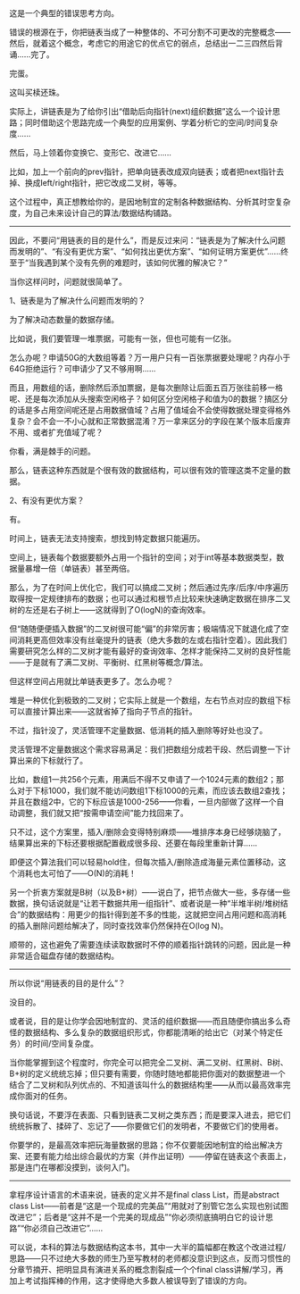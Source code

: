 



这是一个典型的错误思考方向。

  


错误的根源在于，你把链表当成了一种整体的、不可分割不可更改的完整概念——然后，就着这个概念，考虑它的用途它的优点它的弱点，总结出一二三四然后背诵……完了。

  


完蛋。

这叫买椟还珠。

  


实际上，讲链表是为了给你引出“借助后向指针(next)组织数据”这么一个设计思路；同时借助这个思路完成一个典型的应用案例、学着分析它的空间/时间复杂度……

  


然后，马上领着你变换它、变形它、改进它……

比如，加上一个前向的prev指针，把单向链表改成双向链表；或者把next指针去掉、换成left/right指针，把它改成二叉树，等等。

  


这个过程中，真正想教给你的，是因地制宜的定制各种数据结构、分析其时空复杂度，为自己未来设计自己的算法/数据结构铺路。



---

因此，不要问“用链表的目的是什么”，而是反过来问：“链表是为了解决什么问题而发明的”、“有没有更优方案”、“如何找出更优方案”、“如何证明方案更优”……终至于“当我遇到某个没有先例的难题时，该如何优雅的解决它？”

  


当你这样问时，问题就很简单了。

  


1、链表是为了解决什么问题而发明的？

为了解决动态数量的数据存储。

比如说，我们要管理一堆票据，可能有一张，但也可能有一亿张。

怎么办呢？申请50G的大数组等着？万一用户只有一百张票据要处理呢？内存小于64G拒绝运行？可申请少了又不够用啊……

而且，用数组的话，删除然后添加票据，是每次删除让后面五百万张往前移一格呢、还是每次添加从头搜索空闲格子？如何区分空闲格子和值为0的数据？搞区分的话是多占用空间呢还是占用数据值域？占用了值域会不会使得数据处理变得格外复杂？会不会一不小心就和正常数据混淆？万一拿来区分的字段在某个版本后废弃不用、或者扩充值域了呢？

你看，满是棘手的问题。

那么，链表这种东西就是个很有效的数据结构，可以很有效的管理这类不定量的数据。

  


2、有没有更优方案？

有。

时间上，链表无法支持搜索，想找到特定数据只能遍历。

空间上，链表每个数据要额外占用一个指针的空间；对于int等基本数据类型，数据量暴增一倍（单链表）甚至两倍。

  


那么，为了在时间上优化它，我们可以搞成二叉树；然后通过先序/后序/中序遍历取得按一定规律排布的数据；也可以通过和根节点比较来快速确定数据在排序二叉树的左还是右子树上——这就得到了O(logN)的查询效率。

但“随随便便插入数据”的二叉树很可能“偏”的非常厉害；极端情况下就退化成了空间消耗更高但效率没有丝毫提升的链表（绝大多数的左或右指针空着）。因此我们需要研究怎么样的二叉树才能有最好的查询效率、怎样才能保持二叉树的良好性能——于是就有了满二叉树、平衡树、红黑树等概念/算法。

  


但这样空间占用就比单链表更多了。怎么办呢？

堆是一种优化到极致的二叉树；它实际上就是一个数组，左右节点对应的数组下标可以直接计算出来——这就省掉了指向子节点的指针。

  


不过，指针没了，灵活管理不定量数据、低消耗的插入删除等好处也没了。

  


灵活管理不定量数据这个需求容易满足：我们把数组分成若干段、然后调整一下计算出来的下标就行了。

比如，数组1一共256个元素，用满后不得不又申请了一个1024元素的数组2；那么对于下标1000，我们就不能访问数组1下标1000的元素，而应该去数组2查找；并且在数组2中，它的下标应该是1000-256——你看，一旦内部做了这样一个自动调整，我们就又把“按需申请空间”能力找回来了。

只不过，这个方案里，插入/删除会变得特别麻烦——堆排序本身已经够烧脑了，结果算出来的下标还要根据配置截成很多段、还要在每段里重新计算……

即便这个算法我们可以轻易hold住，但每次插入/删除造成海量元素位置移动，这个消耗也太可怕了——O(N)的消耗！

  


另一个折衷方案就是B树（以及B+树）——说白了，把节点做大一些，多存储一些数据，换句话说就是“让若干数据共用一组指针”、或者说是一种“半堆半树/堆树结合”的数据结构：用更少的指针得到差不多的性能，这就把空间占用问题和高消耗的插入删除问题给解决了，同时查找效率仍然保持在O(log N)。

顺带的，这也避免了需要连续读取数据时不停的顺着指针跳转的问题，因此是一种非常适合磁盘存储的数据结构。



---

所以你说“用链表的目的是什么”？

没目的。

或者说，目的是让你学会因地制宜的、灵活的组织数据——而且随便你搞出多么奇怪的数据结构、多么复杂的数据组织形式，你都能清晰的给出它（对某个特定任务）的时间/空间复杂度。

  


当你能掌握到这个程度时，你完全可以把完全二叉树、满二叉树、红黑树、B树、B+树的定义统统忘掉；但只要有需要，你随时随地都能把你面对的数据整进一个结合了二叉树和队列优点的、不知道该叫什么的数据结构里——从而以最高效率完成你面对的任务。

  


换句话说，不要浮在表面、只看到链表二叉树之类东西；而是要深入进去，把它们统统拆散了、揉碎了、忘记了——你要做它们的发明者，不要做它们的使用者。

你要学的，是最高效率把玩海量数据的思路；你不仅要能因地制宜的给出解决方案、还要有能力给出综合最优的方案（并作出证明）——停留在链表这个表面上，那是连门在哪都没摸到，谈何入门。



---

拿程序设计语言的术语来说，链表的定义并不是final class List<T>，而是abstract class List<T>——前者是“这是一个现成的完美品”“用就对了别管它怎么实现也别试图改进它”；后者是“这并不是一个完美的现成品”“你必须彻底搞明白它的设计思路”“你必须自己改进它”……

  


可以说，本科的算法与数据结构这本书，其中一大半的篇幅都在教这个改进过程/思路——只不过绝大多数的师生乃至写教材的老师都没意识到这点，反而习惯性的分章节摘开、把明显具有演进关系的概念割裂成一个个final class讲解/学习，再加上考试指挥棒的作用，这才使得绝大多数人被误导到了错误的方向。





